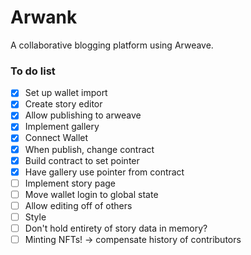 # Arwank

A collaborative blogging platform using Arweave.


### To do list
- [x] Set up wallet import
- [x] Create story editor
- [x] Allow publishing to arweave
- [x] Implement gallery
- [x] Connect Wallet
- [x] When publish, change contract
- [x] Build contract to set pointer
- [x] Have gallery use pointer from contract
- [ ] Implement story page
- [ ] Move wallet login to global state
- [ ] Allow editing off of others
- [ ] Style
- [ ] Don't hold entirety of story data in memory?
- [ ] Minting NFTs! -> compensate history of contributors